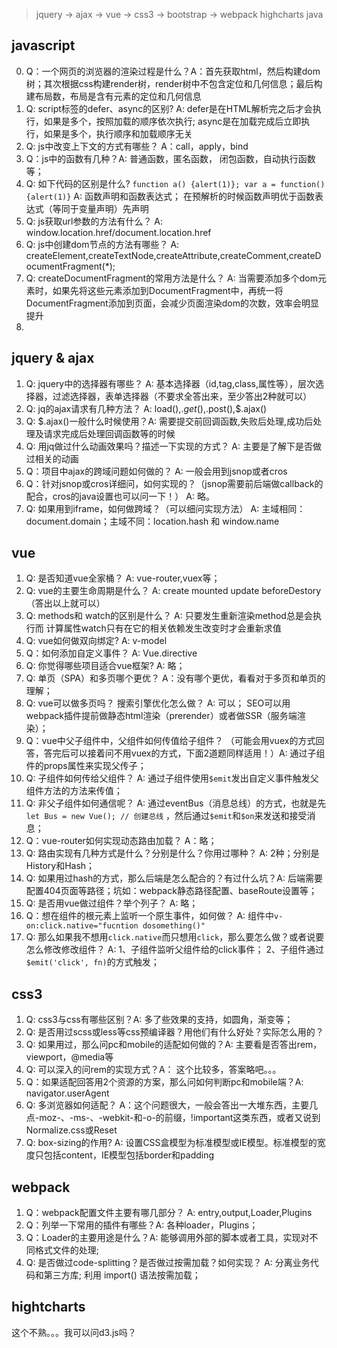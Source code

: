 > jquery -> ajax -> vue -> css3 -> bootstrap -> webpack  highcharts  java

## javascript

0. Q：一个网页的浏览器的渲染过程是什么？A：首先获取html，然后构建dom树；其次根据css构建render树，render树中不包含定位和几何信息；最后构建布局数，布局是含有元素的定位和几何信息
0. Q: script标签的defer、async的区别? A: defer是在HTML解析完之后才会执行，如果是多个，按照加载的顺序依次执行; async是在加载完成后立即执行，如果是多个，执行顺序和加载顺序无关 
0. Q: js中改变上下文的方式有哪些？ A：call，apply，bind
0. Q：js中的函数有几种？A: 普通函数，匿名函数， 闭包函数，自动执行函数等；
0. Q: 如下代码的区别是什么? `function a() {alert(1)}; var a = function() {alert(1)}` A: 函数声明和函数表达式； 在预解析的时候函数声明优于函数表达式（等同于变量声明）先声明
0. Q: js获取url参数的方法有什么？ A: window.location.href/document.location.href
1. Q: js中创建dom节点的方法有哪些？ A: createElement,createTextNode,createAttribute,createComment,createDocumentFragment(*);
2. Q: createDocumentFragment的常用方法是什么？ A: 当需要添加多个dom元素时，如果先将这些元素添加到DocumentFragment中，再统一将DocumentFragment添加到页面，会减少页面渲染dom的次数，效率会明显提升
3. 

## jquery & ajax

1. Q: jquery中的选择器有哪些？ A: 基本选择器（id,tag,class,属性等），层次选择器，过滤选择器，表单选择器（不要求全答出来，至少答出2种就可以）
2. Q: jq的ajax请求有几种方法？ A: load(),$.get(),$.post(),$.ajax()
3. Q: $.ajax()一般什么时候使用？A: 需要提交前回调函数,失败后处理,成功后处理及请求完成后处理回调函数等的时候
4. Q: 用jq做过什么动画效果吗？描述一下实现的方式？ A: 主要是了解下是否做过相关的动画
5. Q：项目中ajax的跨域问题如何做的？ A: 一般会用到jsnop或者cros
6. Q：针对jsnop或cros详细问，如何实现的？（jsnop需要前后端做callback的配合，cros的java设置也可以问一下！） A: 略。
7. Q: 如果用到iframe，如何做跨域？（可以细问实现方法） A: 主域相同： document.domain；主域不同：location.hash 和  window.name 

## vue

1. Q: 是否知道vue全家桶？ A: vue-router,vuex等；
10. Q: vue的主要生命周期是什么？ A: create  mounted update beforeDestory （答出以上就可以）
11. Q: methods和 watch的区别是什么？ A: 只要发生重新渲染method总是会执行而 计算属性watch只有在它的相关依赖发生改变时才会重新求值
12. Q: vue如何做双向绑定? A: v-model
13. Q：如何添加自定义事件？ A: Vue.directive
14. Q: 你觉得哪些项目适合vue框架? A: 略；
15. Q: 单页（SPA）和多页哪个更优？ A：没有哪个更优，看看对于多页和单页的理解；
16. Q: vue可以做多页吗？ 搜索引擎优化怎么做？ A: 可以； SEO可以用webpack插件提前做静态html渲染（prerender）或者做SSR（服务端渲染）；
17. Q：vue中父子组件中，父组件如何传值给子组件？ （可能会用vuex的方式回答，答完后可以接着问不用vuex的方式，下面2道题同样适用！）A: 通过子组件的props属性来实现父传子；
18. Q: 子组件如何传给父组件？ A: 通过子组件使用`$emit`发出自定义事件触发父组件方法的方法来传值；
19. Q: 非父子组件如何通信呢？ A: 通过eventBus（消息总线）的方式，也就是先`let Bus = new Vue(); // 创建总线` ，然后通过`$emit`和`$on`来发送和接受消息；
20. Q：vue-router如何实现动态路由加载？ A：略；
21. Q: 路由实现有几种方式是什么？分别是什么？你用过哪种？ A: 2种；分别是History和Hash；
22. Q: 如果用过hash的方式，那么后端是怎么配合的？有过什么坑？A: 后端需要配置404页面等路径；坑如：webpack静态路径配置、baseRoute设置等；
21. Q: 是否用vue做过组件？举个列子？ A: 略；
22. Q：想在组件的根元素上监听一个原生事件，如何做？ A: 组件中`v-on:click.native="fucntion dosomething()"`
23. Q: 那么如果我不想用`click.native`而只想用`click`，那么要怎么做？或者说要怎么修改修改组件？ A: 1、子组件监听父组件给的click事件； 2、子组件通过`$emit('click', fn)`的方式触发；

## css3

1. Q: css3与css有哪些区别？A: 多了些效果的支持，如圆角，渐变等；
25. Q: 是否用过scss或less等css预编译器？用他们有什么好处？实际怎么用的？
26. Q: 如果用过，那么问pc和mobile的适配如何做的？A: 主要看是否答出rem，viewport，@media等
27. Q: 可以深入的问rem的实现方式？A： 这个比较多，答案略吧。。。
28. Q：如果适配回答用2个资源的方案，那么问如何判断pc和mobile端？A: navigator.userAgent
29. Q: 多浏览器如何适配？ A：这个问题很大，一般会答出一大堆东西，主要几点-moz-、-ms-、-webkit-和-o-的前缀，!important这类东西，或者又说到Normalize.css或Reset
30. Q: box-sizing的作用? A: 设置CSS盒模型为标准模型或IE模型。标准模型的宽度只包括content，IE模型包括border和padding



## webpack

1. Q：webpack配置文件主要有哪几部分？ A: entry,output,Loader,Plugins
31. Q：列举一下常用的插件有哪些？A: 各种loader，Plugins；
32. Q：Loader的主要用途是什么？A: 能够调用外部的脚本或者工具，实现对不同格式文件的处理;
33. Q: 是否做过code-splitting？是否做过按需加载？如何实现？ A:  分离业务代码和第三方库; 利用 import() 语法按需加载；

## hightcharts
这个不熟。。。我可以问d3.js吗？